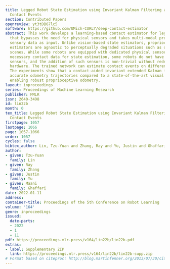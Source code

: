 ```yaml
---
title: Legged Robot State Estimation using Invariant Kalman Filtering and Learned
  Contact Events
section: Contributed Papers
openreview: yt3tDB67lc5
software: https://github.com/UMich-CURLY/deep-contact-estimator
abstract: This work develops a learning-based contact estimator for legged robots
  that bypasses the need for physical sensors and takes multi-modal proprioceptive
  sensory data as input. Unlike vision-based state estimators, proprioceptive state
  estimators are agnostic to perceptually degraded situations such as dark or foggy
  scenes. While some robots are equipped with dedicated physical sensors to detect
  necessary contact data for state estimation, some robots do not have dedicated contact
  sensors, and the addition of such sensors is non-trivial without redesigning the
  hardware. The trained network can estimate contact events on different terrains.
  The experiments show that a contact-aided invariant extended Kalman filter can generate
  accurate odometry trajectories compared to a state-of-the-art visual SLAM system,
  enabling robust proprioceptive odometry.
layout: inproceedings
series: Proceedings of Machine Learning Research
publisher: PMLR
issn: 2640-3498
id: lin22b
month: 0
tex_title: Legged Robot State Estimation using Invariant Kalman Filtering and Learned
  Contact Events
firstpage: 1057
lastpage: 1066
page: 1057-1066
order: 1057
cycles: false
bibtex_author: Lin, Tzu-Yuan and Zhang, Ray and Yu, Justin and Ghaffari, Maani
author:
- given: Tzu-Yuan
  family: Lin
- given: Ray
  family: Zhang
- given: Justin
  family: Yu
- given: Maani
  family: Ghaffari
date: 2022-01-11
address:
container-title: Proceedings of the 5th Conference on Robot Learning
volume: '164'
genre: inproceedings
issued:
  date-parts:
  - 2022
  - 1
  - 11
pdf: https://proceedings.mlr.press/v164/lin22b/lin22b.pdf
extras:
- label: Supplementary ZIP
  link: https://proceedings.mlr.press/v164/lin22b/lin22b-supp.zip
# Format based on citeproc: http://blog.martinfenner.org/2013/07/30/citeproc-yaml-for-bibliographies/
---
```

